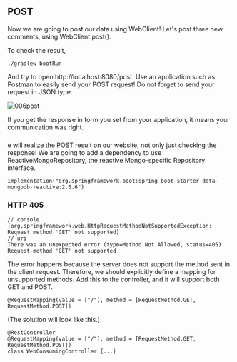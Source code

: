 ## POST
Now we are going to post our data using WebClient! Let's post three new comments, using WebClient.post().

To check the result,

	./gradlew bootRun

And try to open http://localhost:8080/post. Use an application such as Postman to easily send your POST request! Do not forget to send your request in JSON type.

![006post](https://user-images.githubusercontent.com/48712088/163443217-58c51513-15ca-43a7-858b-dc58f6fac351.png)

If you get the response in form you set from your application, it means your communication was right.

### 
e will realize the POST result on our website, not only just checking the response! We are going to add a dependency to use ReactiveMongoRepository, the reactive Mongo-specific Repository interface.

	implementation("org.springframework.boot:spring-boot-starter-data-mongodb-reactive:2.6.6")

### HTTP 405

	// console
	[org.springframework.web.HttpRequestMethodNotSupportedException: Request method 'GET' not supported]
	// uri
	There was an unexpected error (type=Method Not Allowed, status=405).
	Request method 'GET' not supported

The error happens because the server does not support the method sent in the client request. Therefore, we should explicitly define a mapping for unsupported methods. Add this to the controller, and it will support both GET and POST.

	@RequestMapping(value = ["/"], method = [RequestMethod.GET, RequestMethod.POST])

(The solution will look like this.)

	@RestController
	@RequestMapping(value = ["/"], method = [RequestMethod.GET, RequestMethod.POST])
	class WebConsumingController {...}
